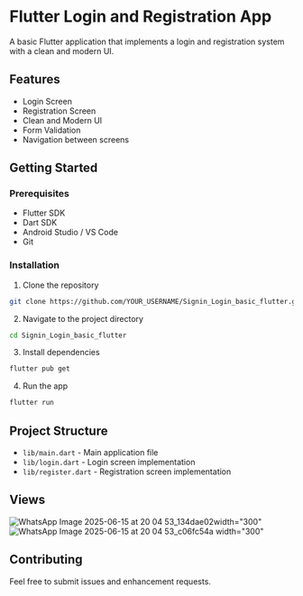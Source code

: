 # Flutter Login and Registration App

A basic Flutter application that implements a login and registration system with a clean and modern UI.

## Features

- Login Screen
- Registration Screen
- Clean and Modern UI
- Form Validation
- Navigation between screens

## Getting Started

### Prerequisites

- Flutter SDK
- Dart SDK
- Android Studio / VS Code
- Git

### Installation

1. Clone the repository
```bash
git clone https://github.com/YOUR_USERNAME/Signin_Login_basic_flutter.git
```

2. Navigate to the project directory
```bash
cd Signin_Login_basic_flutter
```

3. Install dependencies
```bash
flutter pub get
```

4. Run the app
```bash
flutter run
```

## Project Structure

- `lib/main.dart` - Main application file
- `lib/login.dart` - Login screen implementation
- `lib/register.dart` - Registration screen implementation

## Views
![WhatsApp Image 2025-06-15 at 20 04 53_134dae02](https://github.com/user-attachments/assets/080807af-580a-4dfc-93b5-281ec8bbd694)width="300"  ![WhatsApp Image 2025-06-15 at 20 04 53_c06fc54a](https://github.com/user-attachments/assets/35575591-a55c-4b59-8475-93222e1c43de) width="300"




## Contributing

Feel free to submit issues and enhancement requests.


